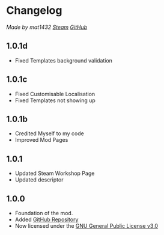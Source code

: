 # Changelog
*Made by mat1432 [Steam](https://steamcommunity.com/id/mat1432/) [GitHub](https://github.com/mat1432/)*

## 1.0.1d
* Fixed Templates background validation

## 1.0.1c
* Fixed Customisable Localisation
* Fixed Templates not showing up

## 1.0.1b
* Credited Myself to my code
* Improved Mod Pages

## 1.0.1
* Updated Steam Workshop Page
* Updated descriptor

## 1.0.0
* Foundation of the mod.
* Added [GitHub Repository](https://github.com/mat1432/Best-Ruler-Stats-Configurable)
* Now licensed under the [GNU General Public License v3.0](https://github.com/mat1432/Best-Ruler-Stats-Configurable/blob/main/LICENSE)